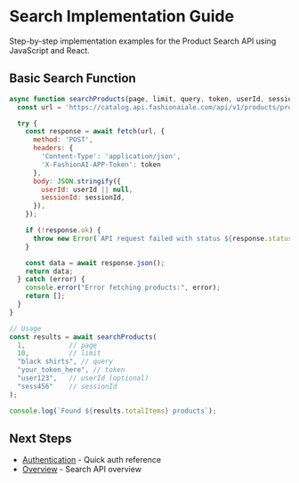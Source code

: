 # Search Implementation Guide

Step-by-step implementation examples for the Product Search API using JavaScript and React.

## Basic Search Function

```javascript
async function searchProducts(page, limit, query, token, userId, sessionId) {
  const url = 'https://catalog.api.fashionaiale.com/api/v1/products/protected/search?page={page}&limit={limit}&query={query}';

  try {
    const response = await fetch(url, {
      method: 'POST',
      headers: {
        'Content-Type': 'application/json',
        'X-FashionAI-APP-Token': token
      },
      body: JSON.stringify({
        userId: userId || null,
        sessionId: sessionId,
      }),
    });

    if (!response.ok) {
      throw new Error(`API request failed with status ${response.status}`);
    }

    const data = await response.json();
    return data;
  } catch (error) {
    console.error("Error fetching products:", error);
    return [];
  }
}

// Usage
const results = await searchProducts(
  1,           // page
  10,          // limit
  "black shirts", // query
  "your_token_here", // token
  "user123",   // userId (optional)
  "sess456"    // sessionId
);

console.log(`Found ${results.totalItems} products`);
```

## Next Steps

- [Authentication](../../customization-reference/authentication) - Quick auth reference
- [Overview](./overview) - Search API overview
